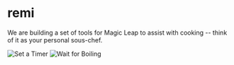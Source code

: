 # remi
We are building a set of tools for Magic Leap to assist with cooking -- think of it as your personal sous-chef.

![Set a Timer](https://user-images.githubusercontent.com/19956321/53211949-06ec3c80-3611-11e9-8ee8-6e04b9112257.gif)
![Wait for Boiling](https://user-images.githubusercontent.com/19956321/53211966-19667600-3611-11e9-97cf-cfbc3de4817e.gif)
